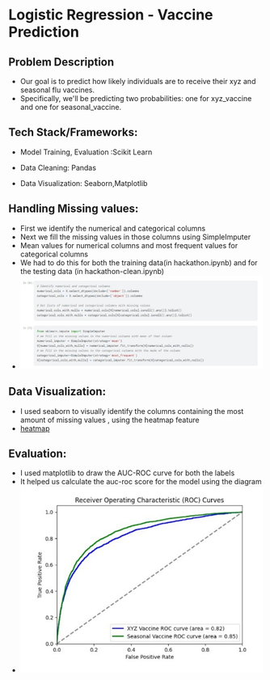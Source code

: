 # Logistic Regression - Vaccine Prediction

## Problem Description
- Our goal is to predict how likely individuals are to receive their xyz and seasonal flu
vaccines. 
- Specifically, we'll be predicting two probabilities: one for xyz_vaccine and
one for seasonal_vaccine.

## Tech Stack/Frameworks:
- Model Training, Evaluation :Scikit Learn
* Data Cleaning: Pandas
+ Data Visualization: Seaborn,Matplotlib

## Handling Missing values:
- First we identify the numerical and categorical columns
- Next we fill the missing values in those columns using SimpleImputer 
- Mean values for numerical columns and most frequent values for categorical columns
- We had to do this for both the training data(in hackathon.ipynb) and for the testing data (in hackathon-clean.ipynb)
- ![missing values](data/missing-values.jpg)

## Data Visualization:
- I used seaborn to visually identify the columns containing the most amount of missing values , using the heatmap feature
- [heatmap](data/heatmap.jpg)

## Evaluation:
- I used matplotlib to draw the AUC-ROC curve for both the labels 
- It helped us calculate the auc-roc score for the model using the diagram 
- ![auc-roc](data/auc-roc.jpg)







